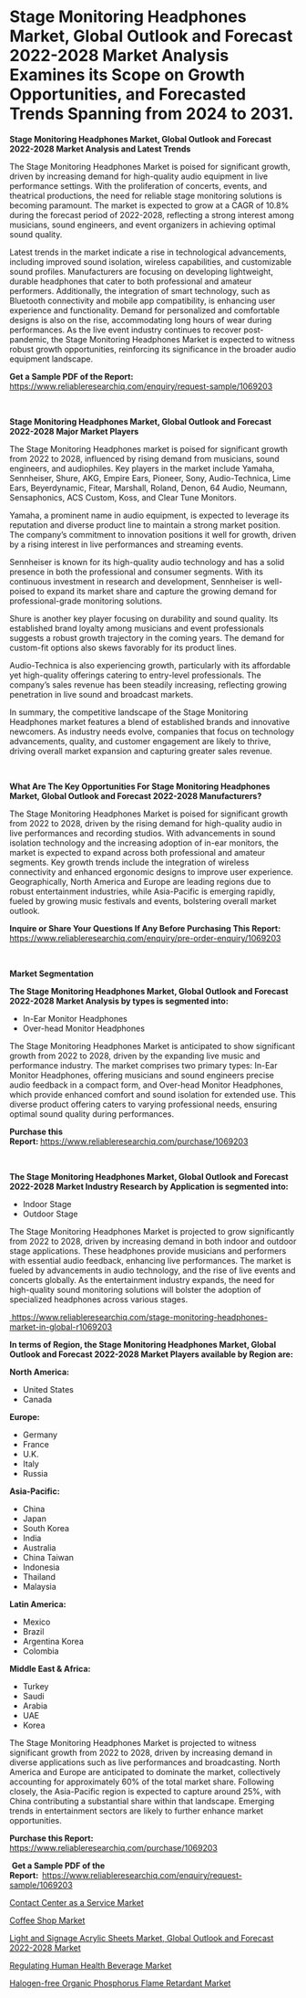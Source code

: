 <p><h1>Stage Monitoring Headphones Market, Global Outlook and Forecast 2022-2028 Market Analysis Examines its Scope on Growth Opportunities, and Forecasted Trends Spanning from 2024 to 2031.</h1></p><p><strong>Stage Monitoring Headphones Market, Global Outlook and Forecast 2022-2028 Market Analysis and Latest Trends</strong></p>
<p><p>The Stage Monitoring Headphones Market is poised for significant growth, driven by increasing demand for high-quality audio equipment in live performance settings. With the proliferation of concerts, events, and theatrical productions, the need for reliable stage monitoring solutions is becoming paramount. The market is expected to grow at a CAGR of 10.8% during the forecast period of 2022-2028, reflecting a strong interest among musicians, sound engineers, and event organizers in achieving optimal sound quality.</p><p>Latest trends in the market indicate a rise in technological advancements, including improved sound isolation, wireless capabilities, and customizable sound profiles. Manufacturers are focusing on developing lightweight, durable headphones that cater to both professional and amateur performers. Additionally, the integration of smart technology, such as Bluetooth connectivity and mobile app compatibility, is enhancing user experience and functionality. Demand for personalized and comfortable designs is also on the rise, accommodating long hours of wear during performances. As the live event industry continues to recover post-pandemic, the Stage Monitoring Headphones Market is expected to witness robust growth opportunities, reinforcing its significance in the broader audio equipment landscape.</p></p>
<p><strong>Get a Sample PDF of the Report:&nbsp;</strong> <a href="https://www.reliableresearchiq.com/enquiry/request-sample/1069203?utm_campaign=100&utm_medium=2&utm_source=Github&utm_content=ia&utm_term=04122024&utm_id=stage-monitoring-headphones-market-global-outlook-and-forecast-2022-2028">https://www.reliableresearchiq.com/enquiry/request-sample/1069203</a></p>
<p>&nbsp;</p>
<p><strong>Stage Monitoring Headphones Market, Global Outlook and Forecast 2022-2028 Major Market Players</strong></p>
<p><p>The Stage Monitoring Headphones market is poised for significant growth from 2022 to 2028, influenced by rising demand from musicians, sound engineers, and audiophiles. Key players in the market include Yamaha, Sennheiser, Shure, AKG, Empire Ears, Pioneer, Sony, Audio-Technica, Lime Ears, Beyerdynamic, Fitear, Marshall, Roland, Denon, 64 Audio, Neumann, Sensaphonics, ACS Custom, Koss, and Clear Tune Monitors.</p><p>Yamaha, a prominent name in audio equipment, is expected to leverage its reputation and diverse product line to maintain a strong market position. The company’s commitment to innovation positions it well for growth, driven by a rising interest in live performances and streaming events.</p><p>Sennheiser is known for its high-quality audio technology and has a solid presence in both the professional and consumer segments. With its continuous investment in research and development, Sennheiser is well-poised to expand its market share and capture the growing demand for professional-grade monitoring solutions.</p><p>Shure is another key player focusing on durability and sound quality. Its established brand loyalty among musicians and event professionals suggests a robust growth trajectory in the coming years. The demand for custom-fit options also skews favorably for its product lines.</p><p>Audio-Technica is also experiencing growth, particularly with its affordable yet high-quality offerings catering to entry-level professionals. The company’s sales revenue has been steadily increasing, reflecting growing penetration in live sound and broadcast markets.</p><p>In summary, the competitive landscape of the Stage Monitoring Headphones market features a blend of established brands and innovative newcomers. As industry needs evolve, companies that focus on technology advancements, quality, and customer engagement are likely to thrive, driving overall market expansion and capturing greater sales revenue.</p></p>
<p>&nbsp;</p>
<p><strong>What Are The Key Opportunities For Stage Monitoring Headphones Market, Global Outlook and Forecast 2022-2028 Manufacturers?</strong></p>
<p><p>The Stage Monitoring Headphones Market is poised for significant growth from 2022 to 2028, driven by the rising demand for high-quality audio in live performances and recording studios. With advancements in sound isolation technology and the increasing adoption of in-ear monitors, the market is expected to expand across both professional and amateur segments. Key growth trends include the integration of wireless connectivity and enhanced ergonomic designs to improve user experience. Geographically, North America and Europe are leading regions due to robust entertainment industries, while Asia-Pacific is emerging rapidly, fueled by growing music festivals and events, bolstering overall market outlook.</p></p>
<p><strong>Inquire or Share Your Questions If Any Before Purchasing This Report:</strong> <a href="https://www.reliableresearchiq.com/enquiry/pre-order-enquiry/1069203?utm_campaign=100&utm_medium=2&utm_source=Github&utm_content=ia&utm_term=04122024&utm_id=stage-monitoring-headphones-market-global-outlook-and-forecast-2022-2028">https://www.reliableresearchiq.com/enquiry/pre-order-enquiry/1069203</a></p>
<p>&nbsp;</p>
<p><strong>Market Segmentation</strong></p>
<p><strong>The Stage Monitoring Headphones Market, Global Outlook and Forecast 2022-2028 Market Analysis by types is segmented into:</strong></p>
<p><ul><li>In-Ear Monitor Headphones</li><li>Over-head Monitor Headphones</li></ul></p>
<p><p>The Stage Monitoring Headphones Market is anticipated to show significant growth from 2022 to 2028, driven by the expanding live music and performance industry. The market comprises two primary types: In-Ear Monitor Headphones, offering musicians and sound engineers precise audio feedback in a compact form, and Over-head Monitor Headphones, which provide enhanced comfort and sound isolation for extended use. This diverse product offering caters to varying professional needs, ensuring optimal sound quality during performances.</p></p>
<p><strong>Purchase this Report:&nbsp;</strong><a href="https://www.reliableresearchiq.com/purchase/1069203?utm_campaign=100&utm_medium=2&utm_source=Github&utm_content=ia&utm_term=04122024&utm_id=stage-monitoring-headphones-market-global-outlook-and-forecast-2022-2028">https://www.reliableresearchiq.com/purchase/1069203</a></p>
<p>&nbsp;</p>
<p><strong>The Stage Monitoring Headphones Market, Global Outlook and Forecast 2022-2028 Market Industry Research by Application is segmented into:</strong></p>
<p><ul><li>Indoor Stage</li><li>Outdoor Stage</li></ul></p>
<p><p>The Stage Monitoring Headphones Market is projected to grow significantly from 2022 to 2028, driven by increasing demand in both indoor and outdoor stage applications. These headphones provide musicians and performers with essential audio feedback, enhancing live performances. The market is fueled by advancements in audio technology, and the rise of live events and concerts globally. As the entertainment industry expands, the need for high-quality sound monitoring solutions will bolster the adoption of specialized headphones across various stages.</p></p>
<p><a href="https://www.reliableresearchiq.com/stage-monitoring-headphones-market-in-global-r1069203?utm_campaign=100&utm_medium=2&utm_source=Github&utm_content=ia&utm_term=04122024&utm_id=stage-monitoring-headphones-market-global-outlook-and-forecast-2022-2028">&nbsp;https://www.reliableresearchiq.com/stage-monitoring-headphones-market-in-global-r1069203</a></p>
<p><strong>In terms of Region, the Stage Monitoring Headphones Market, Global Outlook and Forecast 2022-2028 Market Players available by Region are:</strong></p>
<p>
    <p> <strong> North America: </strong>
        <ul>
            <li>United States</li>
            <li>Canada</li>
        </ul>
        </p> 
    <p> <strong> Europe: </strong>
        <ul>
            <li>Germany</li>
            <li>France</li>
            <li>U.K.</li>
            <li>Italy</li>
            <li>Russia</li>
        </ul>
        </p> 
    <p> <strong> Asia-Pacific: </strong>
        <ul>
            <li>China</li>
            <li>Japan</li>
            <li>South Korea</li>
            <li>India</li>
            <li>Australia</li>
            <li>China Taiwan</li>
            <li>Indonesia</li>
            <li>Thailand</li>
            <li>Malaysia</li>
        </ul>
        </p> 
    <p> <strong> Latin America: </strong>
        <ul>
            <li>Mexico</li>
            <li>Brazil</li>
            <li>Argentina Korea</li>
            <li>Colombia</li>
        </ul>
        </p> 
    <p> <strong> Middle East & Africa: </strong>
        <ul>
            <li>Turkey</li>
            <li>Saudi</li>
            <li>Arabia</li>
            <li>UAE</li>
            <li>Korea</li>
        </ul>
    </p>
    </p>
<p><p>The Stage Monitoring Headphones Market is projected to witness significant growth from 2022 to 2028, driven by increasing demand in diverse applications such as live performances and broadcasting. North America and Europe are anticipated to dominate the market, collectively accounting for approximately 60% of the total market share. Following closely, the Asia-Pacific region is expected to capture around 25%, with China contributing a substantial share within that landscape. Emerging trends in entertainment sectors are likely to further enhance market opportunities.</p></p>
<p><strong>Purchase this Report: </strong><a href="https://www.reliableresearchiq.com/purchase/1069203?utm_campaign=100&utm_medium=2&utm_source=Github&utm_content=ia&utm_term=04122024&utm_id=stage-monitoring-headphones-market-global-outlook-and-forecast-2022-2028">https://www.reliableresearchiq.com/purchase/1069203</a></p>
<p>&nbsp;<strong>Get a Sample PDF of the Report:&nbsp;&nbsp;</strong><a href="https://www.reliableresearchiq.com/enquiry/request-sample/1069203?utm_campaign=100&utm_medium=2&utm_source=Github&utm_content=ia&utm_term=04122024&utm_id=stage-monitoring-headphones-market-global-outlook-and-forecast-2022-2028">https://www.reliableresearchiq.com/enquiry/request-sample/1069203</a></p>
<p><strong></strong></p>
<p><p><a href="https://www.linkedin.com/pulse/examining-contact-center-service-market-manufacturing-segments-q3b5f?utm_campaign=100&utm_medium=2&utm_source=Github&utm_content=ia&utm_term=04122024&utm_id=stage-monitoring-headphones-market-global-outlook-and-forecast-2022-2028">Contact Center as a Service Market</a></p><p><a href="https://www.linkedin.com/pulse/coffee-shop-report-industry-analysis-growth-projections-from-o0vwf?utm_campaign=100&utm_medium=2&utm_source=Github&utm_content=ia&utm_term=04122024&utm_id=stage-monitoring-headphones-market-global-outlook-and-forecast-2022-2028">Coffee Shop Market</a></p><p><a href="https://github.com/stephaniwo144/Market-Research-Report-List-1/blob/main/light-and-signage-acrylic-sheets-market-global-outlook-and-forecast-2022-2028-market.md?utm_campaign=100&utm_medium=2&utm_source=Github&utm_content=ia&utm_term=04122024&utm_id=stage-monitoring-headphones-market-global-outlook-and-forecast-2022-2028">Light and Signage Acrylic Sheets Market, Global Outlook and Forecast 2022-2028 Market</a></p><p><a href="https://issuu.com/reportprime-2/docs/regulating-human-health-beverage-market-size-2030.?utm_campaign=100&utm_medium=2&utm_source=Github&utm_content=ia&utm_term=04122024&utm_id=stage-monitoring-headphones-market-global-outlook-and-forecast-2022-2028">Regulating Human Health Beverage Market</a></p><p><a href="https://issuu.com/reportprime-2/docs/halogen-free-organic-phosphorus-flame-retardant-ma?utm_campaign=100&utm_medium=2&utm_source=Github&utm_content=ia&utm_term=04122024&utm_id=stage-monitoring-headphones-market-global-outlook-and-forecast-2022-2028">Halogen-free Organic Phosphorus Flame Retardant Market</a></p></p>